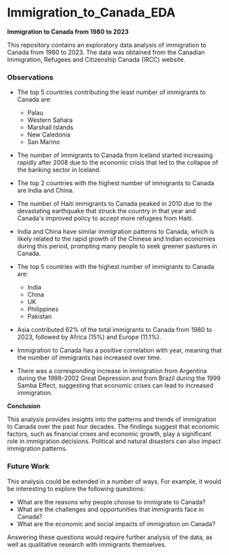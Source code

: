 # Immigration_to_Canada_EDA

**Immigration to Canada from 1980 to 2023**

This repository contains an exploratory data analysis of immigration to Canada from 1980 to 2023. The data was obtained from the Canadian Immigration, Refugees and Citizenship Canada (IRCC) website.

### Observations

* The top 5 countries contributing the least number of immigrants to Canada are:
    * Palau
    * Western Sahara
    * Marshall Islands
    * New Caledonia
    * San Marino

* The number of immigrants to Canada from Iceland started increasing rapidly after 2008 due to the economic crisis that led to the collapse of the banking sector in Iceland.

* The top 2 countries with the highest number of immigrants to Canada are India and China.

* The number of Haiti immigrants to Canada peaked in 2010 due to the devastating earthquake that struck the country in that year and Canada's improved policy to accept more refugees from Haiti.

* India and China have similar immigration patterns to Canada, which is likely related to the rapid growth of the Chinese and Indian economies during this period, prompting many people to seek greener pastures in Canada.

* The top 5 countries with the highest number of immigrants to Canada are:
    * India
    * China
    * UK
    * Philippines
    * Pakistan

* Asia contributed 62% of the total immigrants to Canada from 1980 to 2023, followed by Africa (15%) and Europe (11.1%).

* Immigration to Canada has a positive correlation with year, meaning that the number of immigrants has increased over time.

* There was a corresponding increase in immigration from Argentina during the 1998-2002 Great Depression and from Brazil during the 1999 Samba Effect, suggesting that economic crises can lead to increased immigration.

**Conclusion**

This analysis provides insights into the patterns and trends of immigration to Canada over the past four decades. The findings suggest that economic factors, such as financial crises and economic growth, play a significant role in immigration decisions. Political and natural disasters can also impact immigration patterns.

### Future Work

This analysis could be extended in a number of ways. For example, it would be interesting to explore the following questions:

* What are the reasons why people choose to immigrate to Canada?
* What are the challenges and opportunities that immigrants face in Canada?
* What are the economic and social impacts of immigration on Canada?

Answering these questions would require further analysis of the data, as well as qualitative research with immigrants themselves.
